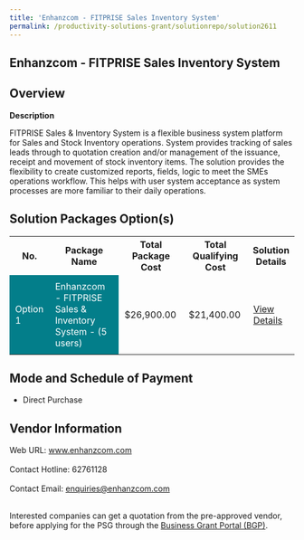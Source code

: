 ```yaml
---
title: 'Enhanzcom - FITPRISE Sales Inventory System'
permalink: /productivity-solutions-grant/solutionrepo/solution2611
---
```


## Enhanzcom - FITPRISE Sales Inventory System

## Overview

**Description**

FITPRISE Sales & Inventory System is a flexible business system platform for Sales and Stock Inventory operations. System provides tracking of sales leads through to quotation creation and/or management of the issuance, receipt and movement of stock inventory items. The solution provides the flexibility to create customized reports, fields, logic to meet the SMEs operations workflow. This helps with user system acceptance as system processes are more familiar to their daily operations.

## Solution Packages Option(s)

<table>
<tr>
<th><b>No.</b></th>
<th><b>Package Name</b></th>
<th><b>Total Package Cost</b></th>
<th><b>Total Qualifying Cost</b></th>
<th><b>Solution Details</b></th>
</tr>
<tr>
<td style='padding: 10px; background-color: #037E8A; color: #FFFFFF;'>Option 1</td>
<td style='padding: 10px; background-color: #037E8A; color: #FFFFFF;'>Enhanzcom - FITPRISE Sales & Inventory System - (5 users)</td>
<td style='padding: 10px;'>$26,900.00</td>
<td style='padding: 10px;'>$21,400.00</td>
<td style='padding: 10px;'><a href='https://www.gobusiness.gov.sg/images/psg/Enhanzcom_Inventory_20210029_Desensitised_Annex_3.pdf' target='_blank'>View Details</a></td>
</tr>
</table>

## Mode and Schedule of Payment

 - Direct Purchase

## Vendor Information

 Web URL: www.enhanzcom.com <br><br>Contact Hotline: 62761128 <br><br>Contact Email: enquiries@enhanzcom.com <br><br>

Interested companies can get a quotation from the pre-approved vendor, before applying for the PSG through the <a href='https://www.businessgrants.gov.sg/' target='_blank' rel='noopener'>Business Grant Portal (BGP)</a>.

<script src="/jquery/resize-tables.js"></script>
